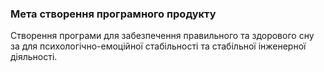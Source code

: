 ### Мета створення програмного продукту
Створення програми для забезпечення правильного та здорового сну за для психологічно-емоційної стабільності та стабільної інженерної діяльності.
